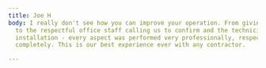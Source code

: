 ```yaml
---
title: Joe H
body: I really don't see how you can improve your operation. From giving us the estimate,
  to the respectful office staff calling us to confirm and the technicians doing the
  installation - every aspect was performed very professionally, respectfully, and
  completely. This is our best experience ever with any contractor.

---
```

